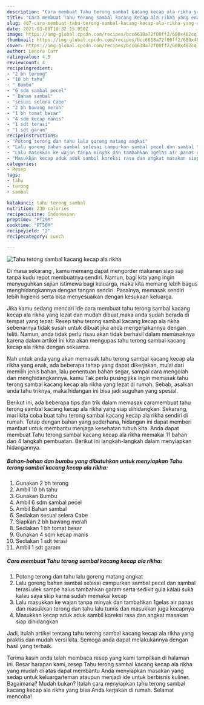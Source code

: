```yaml
---
description: "Cara membuat Tahu terong sambal kacang kecap ala rikha yang enak Untuk Jualan"
title: "Cara membuat Tahu terong sambal kacang kecap ala rikha yang enak Untuk Jualan"
slug: 407-cara-membuat-tahu-terong-sambal-kacang-kecap-ala-rikha-yang-enak-untuk-jualan
date: 2021-03-08T10:32:15.050Z
image: https://img-global.cpcdn.com/recipes/bcc6618a72f00ff2/680x482cq70/tahu-terong-sambal-kacang-kecap-ala-rikha-foto-resep-utama.jpg
thumbnail: https://img-global.cpcdn.com/recipes/bcc6618a72f00ff2/680x482cq70/tahu-terong-sambal-kacang-kecap-ala-rikha-foto-resep-utama.jpg
cover: https://img-global.cpcdn.com/recipes/bcc6618a72f00ff2/680x482cq70/tahu-terong-sambal-kacang-kecap-ala-rikha-foto-resep-utama.jpg
author: Lenora Carr
ratingvalue: 4.5
reviewcount: 4
recipeingredient:
- "2 bh terong"
- "10 bh tahu"
- " Bumbu"
- "6 sdm sambal pecel"
- " Bahan sambal"
- "sesuai selera Cabe"
- "2 bh bawang merah"
- "1 bh tomat besar"
- "4 sdm kecap manis"
- "1 sdt terasi"
- "1 sdt garam"
recipeinstructions:
- "Potong terong dan tahu lalu goreng matang angkat"
- "Lalu goreng bahan sambal selesai campurkan sambal pecel dan sambal terasi ulek sampe halus tambahkan garam serta sedikit gula kalau suka kalau saya skip karna sudah memakai kecap"
- "Lalu masukkan ke wajan tanpa minyak dan tambahkan 1gelas air panas dan masukkan terong dan tahu lalu tumis dan masukkan juga kecapnya"
- "Masukkan kecap aduk aduk sambil koreksi rasa dan angkat masakan siap dihidangkan"
categories:
- Resep
tags:
- tahu
- terong
- sambal

katakunci: tahu terong sambal 
nutrition: 230 calories
recipecuisine: Indonesian
preptime: "PT29M"
cooktime: "PT56M"
recipeyield: "2"
recipecategory: Lunch

---
```



![Tahu terong sambal kacang kecap ala rikha](https://img-global.cpcdn.com/recipes/bcc6618a72f00ff2/680x482cq70/tahu-terong-sambal-kacang-kecap-ala-rikha-foto-resep-utama.jpg)

Di masa  sekarang , kamu memang dapat mengorder makanan siap saji tanpa kudu repot membuatnya sendiri. Namun, bagi kita yang ingin menyuguhkan sajian istimewa bagi keluarga, maka kita memang lebih bagus menghidangkannya dengan tangan sendiri. Pasalnya, memasak sendiri lebih higienis serta bisa menyesuaikan dengan kesukaan keluarga.

Jika kamu sedang mencari ide cara membuat tahu terong sambal kacang kecap ala rikha yang lezat dan mudah dibuat,maka anda sudah berada di tempat yang tepat. Resep tahu terong sambal kacang kecap ala rikha  sebenarnya tidak susah untuk dibuat jika anda mengerjakannya dengan teliti. Namun, anda tidak perlu risau akan tidak berhasil dalam memasaknya 
karena dalam artikel ini kita akan mengupas tahu terong sambal kacang kecap ala rikha dengan seksama.  



Nah untuk anda yang akan memasak tahu terong sambal kacang kecap ala rikha yang enak, ada beberapa tahap yang dapat dikerjakan, mulai dari memilih jenis bahan, lalu penentuan bahan segar, sampai cara mengolah dan menghidangkannya. kamu Tak perlu pusing jika ingin memasak tahu terong sambal kacang kecap ala rikha yang lezat di rumah. Sebab, asalkan anda  tahu triknya, maka hidangan ini bisa jadi suguhan yang spesial.

Berikut ini, ada beberapa tips dan trik dalam memasak caramembuat tahu terong sambal kacang kecap ala rikha yang siap dihidangkan. Sekarang, mari kita coba buat tahu terong sambal kacang kecap ala rikha sendiri di rumah. Tetap dengan bahan yang sederhana, hidangan ini dapat memberi manfaat untuk membantu menjaga kesehatan tubuh kita. Anda dapat membuat Tahu terong sambal kacang kecap ala rikha memakai 11 bahan dan 4 langkah pembuatan. Berikut ini langkah-langkah dalam menyiapkan hidangannya.

<!--inarticleads1-->

##### Bahan-bahan dan bumbu yang dibutuhkan untuk menyiapkan Tahu terong sambal kacang kecap ala rikha:

1. Gunakan 2 bh terong
1. Ambil 10 bh tahu
1. Gunakan  Bumbu
1. Ambil 6 sdm sambal pecel
1. Ambil  Bahan sambal
1. Sediakan sesuai selera Cabe
1. Siapkan 2 bh bawang merah
1. Sediakan 1 bh tomat besar
1. Gunakan 4 sdm kecap manis
1. Sediakan 1 sdt terasi
1. Ambil 1 sdt garam




<!--inarticleads2-->

##### Cara membuat Tahu terong sambal kacang kecap ala rikha:

1. Potong terong dan tahu lalu goreng matang angkat
1. Lalu goreng bahan sambal selesai campurkan sambal pecel dan sambal terasi ulek sampe halus tambahkan garam serta sedikit gula kalau suka kalau saya skip karna sudah memakai kecap
1. Lalu masukkan ke wajan tanpa minyak dan tambahkan 1gelas air panas dan masukkan terong dan tahu lalu tumis dan masukkan juga kecapnya
1. Masukkan kecap aduk aduk sambil koreksi rasa dan angkat masakan siap dihidangkan




Jadi, itulah artikel tentang  tahu terong sambal kacang kecap ala rikha  yang praktis dan mudah versi kita. Semoga anda dapat melakukannya dengan hasil yang terbaik. 

Terima kasih anda telah membaca resep yang kami tampilkan di halaman ini. Besar harapan kami, resep  Tahu terong sambal kacang kecap ala rikha yang mudah di atas dapat membantu Anda menyiapkan masakan yang sedap untuk keluarga/teman ataupun menjadi ide untuk berbisnis kuliner. Bagaimana? Mudah bukan? Itulah cara menyiapkan tahu terong sambal kacang kecap ala rikha yang bisa Anda kerjakan di rumah. Selamat mencoba!

